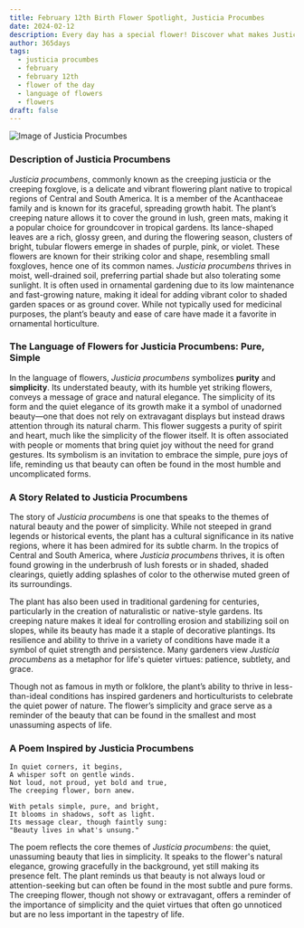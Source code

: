 ```yaml
---
title: February 12th Birth Flower Spotlight, Justicia Procumbes
date: 2024-02-12
description: Every day has a special flower! Discover what makes Justicia Procumbes unique as today’s birth flower and its symbolic meaning.
author: 365days
tags:
  - justicia procumbes
  - february
  - february 12th
  - flower of the day
  - language of flowers
  - flowers
draft: false
---
```



![Image of Justicia Procumbes](https://cdn.pixabay.com/photo/2013/03/07/15/36/asperugo-procumbens-91224_1280.jpg#center)


### Description of Justicia Procumbens

_Justicia procumbens_, commonly known as the creeping justicia or the creeping foxglove, is a delicate and vibrant flowering plant native to tropical regions of Central and South America. It is a member of the Acanthaceae family and is known for its graceful, spreading growth habit. The plant’s creeping nature allows it to cover the ground in lush, green mats, making it a popular choice for groundcover in tropical gardens. Its lance-shaped leaves are a rich, glossy green, and during the flowering season, clusters of bright, tubular flowers emerge in shades of purple, pink, or violet. These flowers are known for their striking color and shape, resembling small foxgloves, hence one of its common names. _Justicia procumbens_ thrives in moist, well-drained soil, preferring partial shade but also tolerating some sunlight. It is often used in ornamental gardening due to its low maintenance and fast-growing nature, making it ideal for adding vibrant color to shaded garden spaces or as ground cover. While not typically used for medicinal purposes, the plant’s beauty and ease of care have made it a favorite in ornamental horticulture.

### The Language of Flowers for Justicia Procumbens: Pure, Simple

In the language of flowers, _Justicia procumbens_ symbolizes **purity** and **simplicity**. Its understated beauty, with its humble yet striking flowers, conveys a message of grace and natural elegance. The simplicity of its form and the quiet elegance of its growth make it a symbol of unadorned beauty—one that does not rely on extravagant displays but instead draws attention through its natural charm. This flower suggests a purity of spirit and heart, much like the simplicity of the flower itself. It is often associated with people or moments that bring quiet joy without the need for grand gestures. Its symbolism is an invitation to embrace the simple, pure joys of life, reminding us that beauty can often be found in the most humble and uncomplicated forms.

### A Story Related to Justicia Procumbens

The story of _Justicia procumbens_ is one that speaks to the themes of natural beauty and the power of simplicity. While not steeped in grand legends or historical events, the plant has a cultural significance in its native regions, where it has been admired for its subtle charm. In the tropics of Central and South America, where _Justicia procumbens_ thrives, it is often found growing in the underbrush of lush forests or in shaded, shaded clearings, quietly adding splashes of color to the otherwise muted green of its surroundings.

The plant has also been used in traditional gardening for centuries, particularly in the creation of naturalistic or native-style gardens. Its creeping nature makes it ideal for controlling erosion and stabilizing soil on slopes, while its beauty has made it a staple of decorative plantings. Its resilience and ability to thrive in a variety of conditions have made it a symbol of quiet strength and persistence. Many gardeners view _Justicia procumbens_ as a metaphor for life's quieter virtues: patience, subtlety, and grace.

Though not as famous in myth or folklore, the plant’s ability to thrive in less-than-ideal conditions has inspired gardeners and horticulturists to celebrate the quiet power of nature. The flower’s simplicity and grace serve as a reminder of the beauty that can be found in the smallest and most unassuming aspects of life.

### A Poem Inspired by Justicia Procumbens

```
In quiet corners, it begins,  
A whisper soft on gentle winds.  
Not loud, not proud, yet bold and true,  
The creeping flower, born anew.  

With petals simple, pure, and bright,  
It blooms in shadows, soft as light.  
Its message clear, though faintly sung:  
"Beauty lives in what's unsung."  
```

The poem reflects the core themes of _Justicia procumbens_: the quiet, unassuming beauty that lies in simplicity. It speaks to the flower's natural elegance, growing gracefully in the background, yet still making its presence felt. The plant reminds us that beauty is not always loud or attention-seeking but can often be found in the most subtle and pure forms. The creeping flower, though not showy or extravagant, offers a reminder of the importance of simplicity and the quiet virtues that often go unnoticed but are no less important in the tapestry of life.


